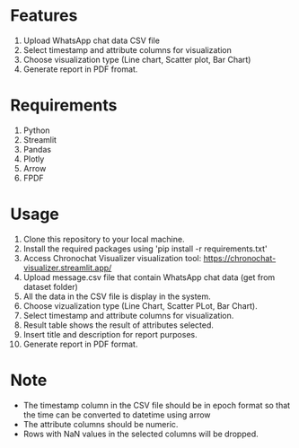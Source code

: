 # Features
1) Upload WhatsApp chat data CSV file
2) Select timestamp and attribute columns for visualization
3) Choose visualization type (Line chart, Scatter plot, Bar Chart)
4) Generate report in PDF fromat. 

# Requirements
1) Python
2) Streamlit
3) Pandas
4) Plotly
5) Arrow
6) FPDF

# Usage
1) Clone this repository to your local machine. 
2) Install the required packages using 'pip install -r requirements.txt'
3) Access Chronochat Visualizer visualization tool: https://chronochat-visualizer.streamlit.app/
4) Upload message.csv file that contain WhatsApp chat data (get from dataset folder)
5) All the data in the CSV file is display in the system.
6) Choose vizualization type (Line Chart, Scatter PLot, Bar Chart).
7) Select timestamp and attribute columns for visualization.
8) Result table shows the result of attributes selected.
9) Insert title and description for report purposes.   
10) Generate report in PDF format.

# Note
* The timestamp column in the CSV file should be in epoch format so that the time can be converted to datetime using arrow
* The attribute columns should be numeric.
* Rows with NaN values in the selected columns will be dropped.

